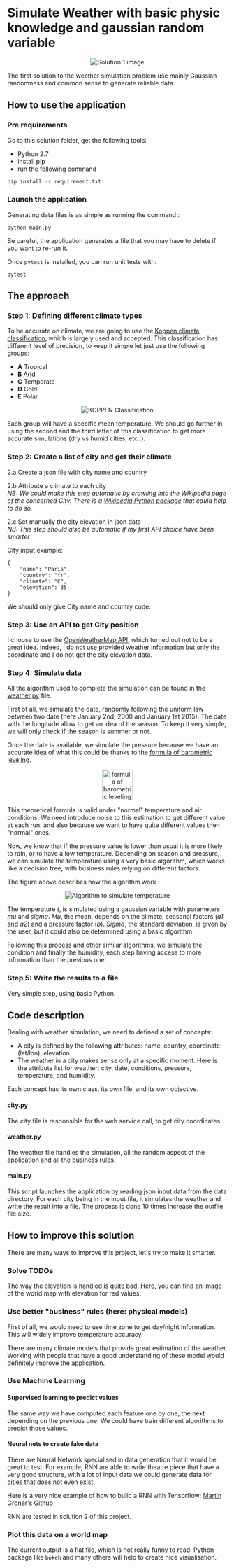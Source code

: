 # Simulate Weather with basic physic knowledge and gaussian random variable

<div>
  <div align="center">
    <img src="http://www.tpub.com/inteng/7.htm1.gif" alt="Solution 1 image"/>
  </div>
<div>

The first solution to the weather simulation problem use mainly Gaussian randomness and common sense to generate
reliable data.

## How to use the application

### Pre requirements

Go to this solution folder, get the following tools:

- Python 2.7
- install pip
- run the following command
```bash
pip install -r requirement.txt
```

### Launch the application

Generating data files is as simple as running the command :
```
python main.py
```

Be careful, the application generates a file that you may have to delete
if you want to re-run it. 

Once `pytest` is installed, you can run unit tests with:
```
pytest
```

## The approach

### Step 1: Defining different climate types

To be accurate on climate, we are going to use the
[Koppen climate classification](https://en.wikipedia.org/wiki/K%C3%B6ppen_climate_classification),
which is largely used and accepted. This classification has different level of
precision, to keep it simple let just use the following groups:
- **A** Tropical 
- **B** Arid
- **C** Temperate
- **D** Cold
- **E** Polar

<div align="center">
  <img src="http://www.goes-r.gov/users/comet/tropical/textbook_2nd_edition/media/graphics/koppen.jpg" alt="KOPPEN Classification"/>
</div>

Each group will have a specific mean temperature. We should go further in using the second and the third 
letter of this classification to get more accurate simulations (dry vs humid cities, etc..).
 
### Step 2: Create a list of city and get their climate

2.a Create a json file with city name and country

2.b Attribute a climate to each city <br>
_NB: We could make this step automatic by crawling into the Wikipedia page of the concerned City. 
There is a [Wikipedia Python package](https://pypi.python.org/pypi/wikipedia) that could help to do so._ 

2.c Set manually the city elevation in json data <br>
_NB: This step should also be automatic if my first API choice have been smarter_

City input example:
```
{
    "name": "Paris",
    "country": "fr",
    "climate": "C",
    "elevation": 35
}
```
We should only give City name and country code.

### Step 3: Use an API to get City position

I choose to use the [OpenWeatherMap API](https://openweathermap.org/current), which turned out not to be a great idea. 
Indeed, I do not use provided weather information but only the coordinate and I do not get
the city elevation data.

### Step 4: Simulate data

All the algorithm used to complete the simulation can be found in the [weather.py]('./weathear.py') file.

First of all, we simulate the date, randomly following the uniform law between two date (here January 2nd, 2000 and
January 1st 2015). The date with the longitude allow to get an idea of the season. To keep it very simple, we will only
check if the season is summer or not.

Once the date is available, we simulate the pressure because we have an accurate idea of what this could be thanks
to the [formula of barometric leveling](https://en.wikipedia.org/wiki/Barometric_formula).

<div align="center">
  <img src="../resources/pressure_formula.png" alt="formula of barometric leveling" height="70"/>
</div>

This theoretical formula is valid under "normal" temperature and air conditions. We need introduce noise to this
estimation to get different value at each run, and also because we want to have quite different values then "normal"
ones.

Now, we know that if the pressure value is lower than usual it is more likely to rain, or to have
a low temperature. Depending on season and pressure, we can simulate the temperature using a very basic
algorithm, which works like a decision tree, with business rules relying on different factors.

The figure above describes how the algorithm work :

<div align="center">
  <img src="../resources/SOL1_T_ALGO.png" alt="Algorithm to simulate temperature"/>
</div>

The temperature _t_, is simulated using a gaussian variable with parameters _mu_ and _sigma_. _Mu_, the mean, depends
on the climate, seasonal factors (_a1_ and _a2_) and a pressure factor (_b_). _Sigma_, the standard deviation, is given
by the user, but it could also be determined using a basic algorithm.

Following this process and other similar algorithms, we simulate the condition and finally the humidity,
each step having access to more information than the previous one.

 
### Step 5: Write the results to a file

Very simple step, using basic Python.

## Code description

Dealing with weather simulation, we need to defined a set of concepts:

- A city is defined by the following attributes: name, country, coordinate (lat/lon), elevation.
- The weather in a city makes sense only at a specific moment. Here is the attribute list for weather: city, date,
conditions, pressure, temperature, and humidity.

Each concept has its own class, its own file, and its own objective.

#### city.py

The city file is responsible for the web service call, to get city coordinates.

#### weather.py

The weather file handles the simulation, all the random aspect of the application and all the business
rules.

#### main.py

This script launches the application by reading json input data from the data directory.
For each city being in the input file, it simulates the weather and write the result into a file. The
process is done 10 times increase the outfile file size.

## How to improve this solution

There are many ways to improve this project, let's try to make it smarter.

### Solve TODOs

The way the elevation is handled is quite bad. [Here](https://visibleearth.nasa.gov/view.php?id=73934),
you can find an image of the world map with elevation for red values.

### Use better "business" rules (here: physical models)

First of all, we would need to use time zone to get day/night information. This will widely 
improve temperature accuracy.

There are many climate models that provide great estimation of the weather.
Working with people that have a good understanding of these model would definitely improve the
application.

### Use Machine Learning 

#### Supervised learning to predict values

The same way we have computed each feature one by one, the next depending on
the previous one. We could have train different algorithms to predict those values.

#### Neural nets to create fake data

There are Neural Network specialised in data generation that it would be great to test.
For example, RNN are able to write theatre piece that have a very good structure, with a lot of input data we could 
generate data for cities that does not even exist. 

Here is a very nice example of how to build a RNN with Tensorflow:
[Martin Groner's Github](https://github.com/martin-gorner/tensorflow-rnn-shakespeare)

RNN are tested in solution 2 of this project.

### Plot this data on a world map

The current output is a flat file, which is not really funny to read. Python package like `bokeh` and
many others will help to create nice visualisation.



